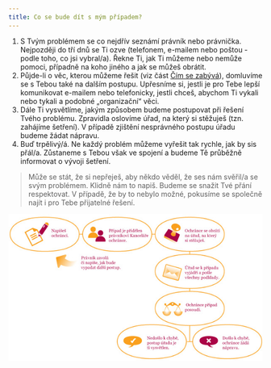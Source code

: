 ```yaml
---
title: Co se bude dít s mým případem?
---
```

1. S Tvým problémem se co nejdřív seznámí právník nebo právnička. Nejpozději do tří dnů se Ti ozve (telefonem, e-mailem nebo poštou - podle toho, co jsi vybral/a). Řekne Ti, jak Ti můžeme nebo nemůže pomoci, případně na koho jiného a jak se můžeš obrátit. 
2. Půjde-li o věc, kterou můžeme řešit (viz část [Čím se zabývá](https://deti.ochrance.cz/kdo/cim-se-zabyva/)), domluvíme se s Tebou také na dalším postupu. Upřesníme si, jestli je pro Tebe lepší komunikovat e-mailem nebo telefonicky, jestli chceš, abychom Ti vykali nebo tykali a podobné „organizační“ věci. 
3. Dále Ti vysvětlíme, jakým způsobem budeme postupovat při řešení Tvého problému. Zpravidla oslovíme úřad, na který si stěžuješ (tzn. zahájíme šetření). V případě zjištění nesprávného postupu úřadu budeme žádat nápravu.
4. Buď trpělivý/á. Ne každý problém můžeme vyřešit tak rychle, jak by sis přál/a. Zůstaneme s Tebou však ve spojení a budeme Tě průběžně informovat o vývoji šetření.

> Může se stát, že si nepřeješ, aby někdo věděl, že ses nám svěřil/a se svým problémem. Klidně nám to napiš. Budeme se snažit Tvé přání respektovat. V případě, že by to nebylo možné, pokusíme se společně najít i pro Tebe přijatelné řešení.

![Graf zobrazující postup, jak ombudsman vyřizuje podněty.](schema.jpg "Život podnětu v kanceláři ombudsmana")